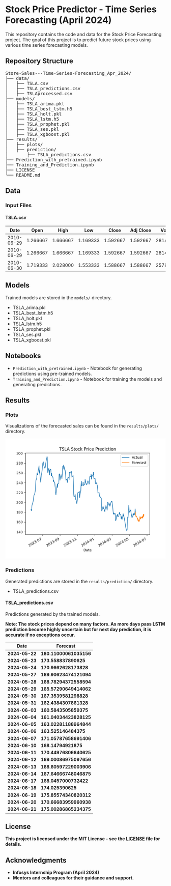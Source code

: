 <!DOCTYPE html>
<html lang="en">
<head>
    <meta charset="UTF-8">
    <meta name="viewport" content="width=device-width, initial-scale=1.0"
<body>

<h1>Stock Price Predictor - Time Series Forecasting (April 2024)</h1>

<p>This repository contains the code and data for the Stock Price Forecasting project. The goal of this project is to predict future stock prices using various time series forecasting models.</p>

<h2>Repository Structure</h2>

<pre>
Store-Sales---Time-Series-Forecasting_Apr_2024/
├── data/
│   ├── TSLA.csv
│   ├── TSLA_predictions.csv
│   ├── TSLAprocessed.csv
├── models/
│   ├── TSLA_arima.pkl
│   ├── TSLA_best_lstm.h5
│   ├── TSLA_holt.pkl
│   ├── TSLA_lstm.h5
│   ├── TSLA_prophet.pkl
│   ├── TSLA_ses.pkl
│   ├── TSLA_xgboost.pkl
├── results/
│   ├── plots/
│   ├── prediction/
│       ├── TSLA_predictions.csv
├── Prediction_with_pretrained.ipynb
├── Training_and_Prediction.ipynb
├── LICENSE
└── README.md
</pre>

<h2>Data</h2>

<h3>Input Files</h3>

<h4>TSLA.csv</h4>

<div class="preview">
    <table>
        <thead>
            <tr>
                <th>Date</th>
                <th>Open</th>
                <th>High</th>
                <th>Low</th>
                <th>Close</th>
                <th>Adj Close</th>
                <th>Volume</th>
            </tr>
        </thead>
        <tbody>
            <tr>
                <td>2010-06-29</td>
                <td>1.266667</td>
                <td>1.666667</td>
                <td>1.169333</td>
                <td>1.592667</td>
                <td>1.592667</td>
                <td>281494500</td>
            </tr>
            <tr>
                <td>2010-06-29</td>
                <td>1.266667</td>
                <td>1.666667</td>
                <td>1.169333</td>
                <td>1.592667</td>
                <td>1.592667</td>
                <td>281494500</td>
            </tr>
            <tr>						
                <td>2010-06-30</td>
                <td>1.719333</td>
                <td>2.028000</td>
                <td>1.553333</td>
                <td>1.588667</td>
                <td>1.588667</td>
                <td>257806500</td>
            </tr>
        </tbody>
    </table>
</div>




<h2>Models</h2>

<p>Trained models are stored in the <code>models/</code> directory.</p>

<ul>
    <li>TSLA_arima.pkl</li>
    <li>TSLA_best_lstm.h5</li>
    <li>TSLA_holt.pkl</li>
    <li>TSLA_lstm.h5</li>
    <li>TSLA_prophet.pkl</li>
    <li>TSLA_ses.pkl</li>
    <li>TSLA_xgboost.pkl</li>
</ul>

<h2>Notebooks</h2>

<ul>
    <li><code>Prediction_with_pretrained.ipynb</code> - Notebook for generating predictions using pre-trained models.</li>
    <li><code>Training_and_Prediction.ipynb</code> - Notebook for training the models and generating predictions.</li>
</ul>

<h2>Results</h2>

<h3>Plots</h3>

<p>Visualizations of the forecasted sales can be found in the <code>results/plots/</code> directory.</p>

<img src="results/plots/TSLA_predictions.png" alt="Sales Forecast Plot" style="max-width: 100%; height: auto;">

<h3>Predictions</h3>

<p>Generated predictions are stored in the <code>results/prediction/</code> directory.</p>

<ul>
    <li>TSLA_predictions.csv</li>
</ul>

<h4>TSLA_predictions.csv</h4>
<p>Predictions generated by the trained models.</p>
<p><b>Note: The stock prices depend on many factors. As more days pass LSTM prediction become highly uncertain but for next day prediction, it is accurate if no exceptions occur. </p>
<div class="preview">
    <table>
        <thead>
            <tr>
                <th>Date</th>
                <th>Forecast</th>
            </tr>
        </thead>
        <tbody>
            <tr>
                <td>2024-05-22</td>
                <td>180.11000061035156</td>
            </tr>
            <tr>
                <td>2024-05-23</td>
                <td>173.558837890625</td>
            </tr>
            <tr>
                <td>2024-05-24</td>
                <td>170.9662628173828</td>
            </tr>
            <tr>
                <td>2024-05-27</td>
                <td>169.90623474121094</td>
            </tr>
            <tr>
                <td>2024-05-28</td>
                <td>168.78294372558594</td>
            </tr>
            <tr>
                <td>2024-05-29</td>
                <td>165.57290649414062</td>
            </tr>
            <tr>
                <td>2024-05-30</td>
                <td>167.3539581298828</td>
            </tr>
            <tr>
                <td>2024-05-31</td>
                <td>162.4384307861328</td>
            </tr>
            <tr>
                <td>2024-06-03</td>
                <td>160.5843505859375</td>
            </tr>
            <tr>
                <td>2024-06-04</td>
                <td>161.04034423828125</td>
            </tr>
            <tr>
                <td>2024-06-05</td>
                <td>163.02281188964844</td>
            </tr>
            <tr>
                <td>2024-06-06</td>
                <td>163.525146484375</td>
            </tr>
            <tr>
                <td>2024-06-07</td>
                <td>171.05787658691406</td>
            </tr>
            <tr>
                <td>2024-06-10</td>
                <td>168.14794921875</td>
            </tr>
            <tr>
                <td>2024-06-11</td>
                <td>170.44976806640625</td>
            </tr>
            <tr>
                <td>2024-06-12</td>
                <td>169.00086975097656</td>
            </tr>
            <tr>
                <td>2024-06-13</td>
                <td>168.60597229003906</td>
            </tr>
            <tr>
                <td>2024-06-14</td>
                <td>167.64666748046875</td>
            </tr>
            <tr>
                <td>2024-06-17</td>
                <td>168.0457000732422</td>
            </tr>
            <tr>
                <td>2024-06-18</td>
                <td>174.025390625</td>
            </tr>
            <tr>
                <td>2024-06-19</td>
                <td>175.85574340820312</td>
            </tr>
            <tr>
                <td>2024-06-20</td>
                <td>170.66683959960938</td>
            </tr>
            <tr>
                <td>2024-06-21</td>
                <td>175.00286865234375</td>
            </tr>
        </tbody>
    </table>
</div>




<h2>License</h2>

<p>This project is licensed under the MIT License - see the <a href="LICENSE">LICENSE</a> file for details.</p>

<h2>Acknowledgments</h2>

<p>
    <ul>
        <li>Infosys Internship Program (April 2024)</li>
        <li>Mentors and colleagues for their guidance and support.</li>
    </ul>
</p>

</body>
</html>

